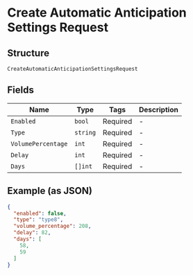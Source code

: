 
# Create Automatic Anticipation Settings Request

## Structure

`CreateAutomaticAnticipationSettingsRequest`

## Fields

| Name | Type | Tags | Description |
|  --- | --- | --- | --- |
| `Enabled` | `bool` | Required | - |
| `Type` | `string` | Required | - |
| `VolumePercentage` | `int` | Required | - |
| `Delay` | `int` | Required | - |
| `Days` | `[]int` | Required | - |

## Example (as JSON)

```json
{
  "enabled": false,
  "type": "type8",
  "volume_percentage": 208,
  "delay": 82,
  "days": [
    58,
    59
  ]
}
```

